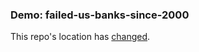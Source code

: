 ### Demo: failed-us-banks-since-2000

This repo's location has [changed](https://github.com/chrislkeller/projects.chrislkeller.com/tree/master/demos/ft-to-highcharts-chart).
